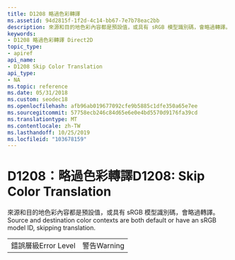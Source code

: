 ```yaml
---
title: D1208 略過色彩轉譯
ms.assetid: 94d2815f-1f2d-4c14-bb67-7e7b78eac2bb
description: 來源和目的地色彩內容都是預設值，或具有 sRGB 模型識別碼，會略過轉譯。
keywords:
- D1208 略過色彩轉譯 Direct2D
topic_type:
- apiref
api_name:
- D1208 Skip Color Translation
api_type:
- NA
ms.topic: reference
ms.date: 05/31/2018
ms.custom: seodec18
ms.openlocfilehash: afb96ab019677092cfe9b5885c1dfe350a65e7ee
ms.sourcegitcommit: 57758ecb246c84d65e6e0e4bd5570d9176fa39cd
ms.translationtype: MT
ms.contentlocale: zh-TW
ms.lasthandoff: 10/25/2019
ms.locfileid: "103678159"
---
```

# <a name="d1208-skip-color-translation"></a><span data-ttu-id="5f74b-104">D1208：略過色彩轉譯</span><span class="sxs-lookup"><span data-stu-id="5f74b-104">D1208: Skip Color Translation</span></span>

<span data-ttu-id="5f74b-105">來源和目的地色彩內容都是預設值，或具有 sRGB 模型識別碼，會略過轉譯。</span><span class="sxs-lookup"><span data-stu-id="5f74b-105">Source and destination color contexts are both default or have an sRGB model ID, skipping translation.</span></span>



|             |         |
|-------------|---------|
| <span data-ttu-id="5f74b-106">錯誤層級</span><span class="sxs-lookup"><span data-stu-id="5f74b-106">Error Level</span></span> | <span data-ttu-id="5f74b-107">警告</span><span class="sxs-lookup"><span data-stu-id="5f74b-107">Warning</span></span> |



 

 

 




